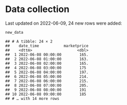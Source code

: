 Data collection
================

Last updated on 2022-06-09, 24 new rows were added:

``` r
new_data
```

    ## # A tibble: 24 × 2
    ##    date_time           marketprice
    ##    <dttm>                    <dbl>
    ##  1 2022-06-08 00:00:00        165.
    ##  2 2022-06-08 01:00:00        163.
    ##  3 2022-06-08 02:00:00        165.
    ##  4 2022-06-08 03:00:00        175 
    ##  5 2022-06-08 04:00:00        197.
    ##  6 2022-06-08 05:00:00        214.
    ##  7 2022-06-08 06:00:00        215.
    ##  8 2022-06-08 07:00:00        205.
    ##  9 2022-06-08 08:00:00        191 
    ## 10 2022-06-08 09:00:00        185 
    ## # … with 14 more rows
